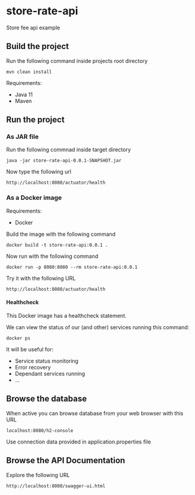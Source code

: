 # store-rate-api

Store fee api example

## Build the project

Run the following command inside projects root directory

    mvn clean install
    
Requirements:

* Java 11
* Maven

## Run the project

### As JAR file

Run the following commnad inside target directory

    java -jar store-rate-api-0.0.1-SNAPSHOT.jar
    
Now type the following url

    http://localhost:8080/actuator/health

### As a Docker image
    
Requirements:
* Docker

Build the image with the following command

    docker build -t store-rate-api:0.0.1 .
    
Now run with the following command

    docker run -p 8080:8080 --rm store-rate-api:0.0.1
    
Try it with the following URL

    http://localhost:8080/actuator/health
    
#### Healthcheck

This Docker image has a healthcheck statement.

We can view the status of our (and other) services running this command:

    docker ps
    
It will be useful for:
* Service status monitoring
* Error recovery
* Dependant services running
* ...

## Browse the database

When active you can browse database from your web browser with this URL

    localhost:8080/h2-console
    
Use connection data provided in application.properties file

## Browse the API Documentation

Explore the following URL

    http://localhost:8080/swagger-ui.html